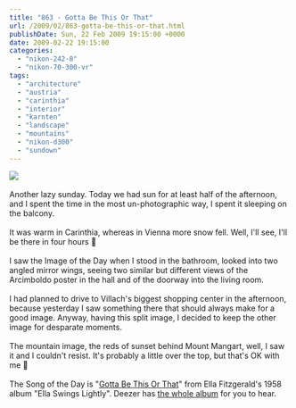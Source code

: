 ```yaml
---
title: "863 - Gotta Be This Or That"
url: /2009/02/863-gotta-be-this-or-that.html
publishDate: Sun, 22 Feb 2009 19:15:00 +0000
date: 2009-02-22 19:15:00
categories: 
  - "nikon-242-8"
  - "nikon-70-300-vr"
tags: 
  - "architecture"
  - "austria"
  - "carinthia"
  - "interior"
  - "karnten"
  - "landscape"
  - "mountains"
  - "nikon-d300"
  - "sundown"
---
```

<a href="https://d25zfm9zpd7gm5.cloudfront.net/1200x1200/2009/20090222_160830_ps.jpg" target="_blank"><img src="https://d25zfm9zpd7gm5.cloudfront.net/0600x0600/2009/20090222_160830_ps.jpg"/></a><br/><br/>Another lazy sunday. Today we had sun for at least half of the afternoon, and I spent the time in the most un-photographic way, I spent it sleeping on the balcony.<br/><br/><a href="https://d25zfm9zpd7gm5.cloudfront.net/1200x1200/2009/20090222_172020_ps.jpg" target="_blank"><img alt="" border="0" src="https://d25zfm9zpd7gm5.cloudfront.net/0150x0150/2009/20090222_172020_ps.jpg" style="margin: 0pt 10px 0pt 0px; float: left;"/></a> It was warm in Carinthia, whereas in Vienna more snow fell. Well, I'll see, I'll be there in four hours 🙂<br/><br/>I saw the Image of the Day when I stood in the bathroom, looked into two angled mirror wings, seeing two similar but different views of the Arcimboldo poster in the hall and of the doorway into the living room.<br/><br/> I had planned to drive to Villach's biggest shopping center in the afternoon, because yesterday I saw something there that should always make for a good image. Anyway, having this split image, I decided to keep the other image for desparate moments.<br/><br/>The mountain image, the reds of sunset behind Mount Mangart, well, I saw it and I couldn't resist. It's probably a little over the top, but that's OK with me 🙂<br/><br/>The Song of the Day is "<a href="http://www.lyricsmode.com/lyrics/b/benny_goodman/gotta_be_this_or_that_jane_harvey.html" target="_blank">Gotta Be This Or That</a>" from Ella Fitzgerald's 1958 album "Ella Swings Lightly". Deezer has <a href="http://www.deezer.com/#music/album/226373" target="_blank">the whole album</a> for you to hear.
